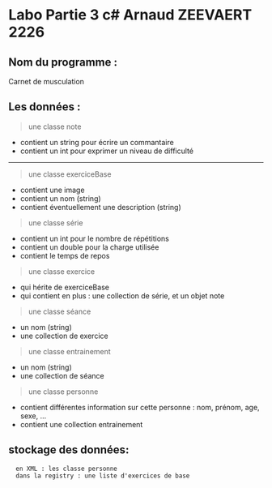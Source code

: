 Labo Partie 3 c# Arnaud ZEEVAERT 2226
=====================================

Nom du programme :
------------------
Carnet de musculation

Les données :  
-------------
> une classe note
* contient un string pour écrire un commantaire
* contient un int pour exprimer un niveau de difficulté
---
> une classe exerciceBase
* contient une image
* contient un nom (string)
* contient éventuellement une description (string)
> une classe série
* contient un int pour le nombre de répétitions
* contient un double pour la charge utilisée
* contient le temps de repos
> une classe exercice 
* qui hérite de exerciceBase
* qui contient en plus : une collection de série, et un objet note  
>  une classe séance
* un nom (string)
* une collection de exercice
> une classe entrainement
* un nom (string)
* une collection de séance
> une classe personne 
* contient différentes information sur cette personne : nom, prénom, age, sexe, ...
* contient une collection entrainement
 
 stockage des données:
 ---------------------
      en XML : les classe personne
      dans la registry : une liste d'exercices de base
